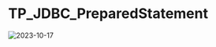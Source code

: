# TP_JDBC_PreparedStatement
![2023-10-17](https://github.com/ayaberhil/TP_JDBC_PreparedStatement/assets/147451152/aeb7345d-21c8-4430-bbc7-1a637a1b6231)
